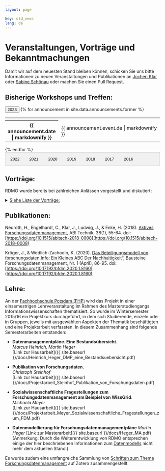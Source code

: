 ```yaml
---
layout: page

key: old_news
lang: de
---
```


<style>
.tab {
  overflow: hidden;
  border: 1px solid #ccc;
  background-color: #f1f1f1;
}

.tab button {
  background-color: inherit;
  float: left;
  border: none;
  outline: none;
  cursor: pointer;
  padding: 14px 16px;
  transition: 0.3s;
}

.tab button:hover {
  background-color: #ddd;
}

.tab button.active {
  background-color: #ccc;
}

.tabcontent {
  display: none;
  padding: 6px 12px;
  border: 1px solid #ccc;
  border-top: none;
  height: 600px;
  overflow: auto;
}
</style>

# Veranstaltungen, Vorträge und Bekanntmachungen

Damit wir auf dem neuesten Stand bleiben können, schicken Sie uns bitte Informationen zu neuen Veranstaltungen und Publikationen an <a href="mailto:mail@jochenklar.de">Jochen Klar</a> oder <a href="mailto:schoenau@ub.rwth-aachen.de">Sabine Schönau</a> oder machen Sie einen Pull Request.

## Bisherige Workshops und Treffen:

<button class="tablinks">2023</button>
{% for announcement in site.data.announcements.former %}
<table style="width: 100%;">
	<tr>
		<th style="width: 20%;"/>
		<td style="width: 80%; padding-left:10px;"/>
	</tr>
	<tr style="border-bottom: 1pt solid darkgrey;">
		<th style="width: 20%;">{{ announcement.date | markdownify }}</th>
		<td style="width: 90%; padding-left:10px;">{{ announcement.event.de | markdownify }}</td>
	</tr>
</table>
{% endfor %}

<br/>

<div class="tab">
  <button class="tablinks" onclick="openYear(event, '2022')" id="defaultOpen">2022</button>
  <button class="tablinks" onclick="openYear(event, '2021')">2021</button>
  <button class="tablinks" onclick="openYear(event, '2020')">2020</button>
  <button class="tablinks" onclick="openYear(event, '2019')">2019</button>
  <button class="tablinks" onclick="openYear(event, '2018')">2018</button>
  <button class="tablinks" onclick="openYear(event, '2017')">2017</button>
  <button class="tablinks" onclick="openYear(event, '2016')">2016</button>
</div>

<div id="2022" class="tabcontent">

{% for x in site.data.2022.current %}
<table style="width: 100%;">
	<tr>
		<th style="width: 20%;"/>
		<td style="width: 80%; padding-left:10px;"/>
	</tr>
	<tr style="border-bottom: 1pt solid darkgrey;">
		<th style="width: 20%;">{{ 2022.date | markdownify }}</th>
		<td style="width: 90%; padding-left:10px;">{{ 2022.event.de | markdownify }}</td>
	</tr>
</table>
{% endfor %}
</div>

<div id="2021" class="tabcontent">
  <table style="width: 100%;">
	<tr>
		<th style="width: 20%;"/>
		<td style="width: 80%; padding-left:10px;"/>
	</tr>
<tr style="border-bottom: 1pt solid darkgrey;">
		<th style="width: 20%;">Dezember 2021</th>
<td>Ab sofort ist die neue Version RDMO 1.7.0 verfügbar. Es handelt sich zwar primär um Fehlerbehebungen, da jedoch zusätzliche Funktionalität hinzugekommen ist, wird die mittlere Zahl der Versionsnummer erhöht. Als Reaktion auf Feedback haben wir das Interview leicht überarbeitet. Bei den Fragen zu Datensätzen wird jetzt mit “Sichern und fortfahren” nicht mehr zum nächsten Datensatz gewechselt, sondern zum nächsten Fragenset, wobei aber der gleiche Datensatz weiterbearbeitet wird. (Über die Einstellung PROJECT_QUESTIONS_CYCLE_SETS kann das alte Verhalten behalten werden.) Fragensets, die durch Bedingungen übersprungen werden können, werden durch ein kleines Fragezeichen in der Navigation gekennzeichnet. Mehr Informationen gibt es wie immer auf der Release-Seite: https://github.com/rdmorganiser/rdmo/releases

Außerdem stehen einige Neuerungen im Repositorium rdmo-catalog an. Sie werden unter der Versionsnummer 1.1.0-rdmo-1.6.0 veröffentlicht, wobei rdmo-1.6.0 bedeutet, dass das Release mit RDMO ab 1.6.0 verwendet werden kann. Es sind folgende Änderungen enthalten:

- Domäne: 22 neue Attribute (benötigt für Horizon Europe)
- Bedingungen: 4 neue Bedingungen
- Optionen: zusätzliche Optionen; Sprachjustierung; Lokalisierung auf Französisch und Italienisch
- Kataloge: zusätzliche Fragen und Hilfetexte; Aktualisierung von DFG-Links; Sprachjustierung; Lokalisierung auf Französisch und Italienisch
- Community-Beiträge: Tabellenübersicht; neuer Katalog für Science Europe / VW Stiftung; Aktualisierung FoDaKo-DFG-Katalog
</td></tr>
<tr style="border-bottom: 1pt solid darkgrey;">
		<th style="width: 20%;">November 2021</th>
<td>In den letzten Wochen sind einige kleinere Probleme in RDMO aufgefallen, weshalb ab sofort die Version 1.6.2 verfügbar ist, die im wesentlichen Bug Fixes enthält. So wurden Overlays repariert für den Fall, dass in den Einstellungen PROJECT_ISSUES deaktiviert waren. Außerdem wurde ein Fehler behoben, der aufgetreten ist, wenn Datensätze entfernt werden. Ein Problem beim Auflösen von Bedingungen in Fragensets wurde ebenfalls beseitigt. Einige Verbesserungen, die eher für technische Interessierte oder RDMO-Administrierende interessant sein dürften, sind ebenfalls auf der Liste der Neuerungen. Von nun an nutzen wir Github-Actions und nicht mehr Travis-CI für unsere automatischen Tests. Weiterhin wurde auf der Kommandozeile ein Befehl hinzugefügt, mit dem sich Projekte aufspüren und entfernen lassen, die beispielsweise keine Besitzer haben. Unsere Release Notes finden sich wie immer hier: https://github.com/rdmorganiser/rdmo/releases.
Die Berichte zum Community-Treffen vom 04.10.2021 sind - wie immer - auf
https://www.forschungsdaten.org/index.php/Sechstes_Community-Treffen zu finden.
Am 16. November war der Tag der Forschungsdaten in NRW. Im Nachmittagsprogramm hat Torsten Rathmann über Anforderungen der Drittmittelgeber und DMPs sprechen und dabei auch RDMO vorstellen, insbesondere auch eine neue Version der FoDaKo-Fragenkataloge für DFG-Projekte. Weitere Informationen gibt es auf der <a href="https://www.fdm.uni-wuppertal.de/de/schulungen-veranstaltungen.html" target="_blank">Veranstaltungswebsite</a>.
</td></tr>
<tr style="border-bottom: 1pt solid darkgrey;">
		<th style="width: 20%;">Oktober 2021</th>
<td>Nach einer 2 monatigen Testphase haben wir am Dienstag RDMO 1.6 veröffentlicht. Wie immer finden Sie die relevanten Informationen auf der Release-Page auf GitHub:

    https://github.com/rdmorganiser/rdmo/releases/tag/1.6

In der neuen Version werden viele Neuerungen enthalten sein:

- Fragensets können jetzt auch geschachtelt sein, um Hierarchien wie z.B. Datensätze -> Erstellende -> Institutionen (wie in DataCite) abzubilden.
- In den Katalogen können Fragen für die Nutzenden als optional markiert werden und Standardantworten können konfiguriert werden.
- Eine Autocomplete-Widget, Tooltips in Hilfetexten, die Möglichkeit Fragen nebeneinander anzuordnen dienen der besseren Nutzbarkeit.
- Ein Overlay-Tutorial für neue Benutzende soll den Einstieg erleichtern.
- Die Instanz kann so konfiguriert werden, dass die meisten Eingaben beim Beantworten der Fragen automatisch gespeichert werden.
- Die Implementation der Bedingungen und weitere Datenbankzugriffe wurden optimiert, um die Geschwindigkeit der Seitenaufrufe zu verbessern.
- Im Management-Interface können Fragen, Fragensets und Optionen ausgeblendet werden.
- Für Fragensets, die als Sammlung konfiguriert sind, wird das Attribut jetzt explizit gesetzt (also project/dataset/id statt project/dataset). Eine Migration wird bestehende Fragenkataloge automatisch anpassen.
- Für neue Instanzen wird die Theme-Erstellung vereinfacht, bestehende Instanzen können aber wie gewohnt weiter betrieben werden.

RDMO nutzt ab Version 1.6 Django 3.2 und setzt damit Python 3.6 voraus. Wenn das bei Ihnen Probleme verursachen sollte, wenden Sie sich bitte an uns.
</td></tr>
<tr style="border-bottom: 1pt solid darkgrey;">
		<th style="width: 20%;">04.10.2021</th>
		<td>6. RDMO-Community-Treffen (virtuell).
		<br/><a href="{{ site.baseurl }}/events/workshop102021_programm">Programm</a></td>
</tr>
<tr style="border-bottom: 1pt solid darkgrey;">
		<th style="width: 20%;">September 2021</th>
<td>Community-Workshop am 4. Oktober 2021:
Die das ausführliche <a href="https://rdmorganiser.github.io/events/workshop102021_programm/">Programm</a> ist jetzt veröffentlicht. Wir werden noch die Beiträge für die Breakout-Sessions in der letzten September-Woche hinzufügen.
Die <a href="https://meetings.aip.de/event/13/">Registrierung</a> ist offen.
Software:
der Release Candidate von RDMO befindet sich noch in der Testphase. Wir würden uns freuen, wenn Institutionen, die über Testinstanzen oder ähnliches verfügen, die Version ausprobieren würden, damit etwaige Fehler schon in der Testphase gefunden und ausgemerzt werden können. Der Release Candidate muss direkt von GitHub installiert werden. Wie das geht, steht auf der (pre-)Release-Page:
<a href="https://github.com/rdmorganiser/rdmo/releases/tag/1.6-rc.1">Pre-Release</a>
Die Testphase läuft noch mindestens bis zum nächsten Entwicklertreffen, welches am dritten Donnerstag im September stattfindet. Je nach Feedback wird die Testphase dann verlängert oder beendet, um anschließend die Arbeiten an einem neuen RDMO-Release zu beginnen.
</td></tr>
<tr style="border-bottom: 1pt solid darkgrey;">
		<th style="width: 20%;">02.09.2021</th>
		<td>DMPs in der NFDI - Kick-Off Meeting</td>
</tr>
<tr style="border-bottom: 1pt solid darkgrey;">
		<th style="width: 20%;">August 2021</th>
<td>Auch im Sommer geht es fleißig mit RDMO weiter! Die neue neuen Version von RDMO ist jetzt soweit, dass wie angekündigt, eine Testphase beginnen kann. Der Release Candidate muss direkt von GitHub installiert werden, wie das geht, steht auf der <a href="https://github.com/rdmorganiser/rdmo/releases/tag/1.6-rc.1">(pre-)Release-Page</a>. Außerdem ist die Liste zahlreicher Änderungen auf dieser Seite einsehbar.
</td></tr>
<tr style="border-bottom: 1pt solid darkgrey;">
		<th style="width: 20%;">Juli 2021</th>
<td>Die Arbeiten am neuen Release von RDMO, der voraussichtlich Anfang August erscheinen wird, laufen. Teil des Releases werden geschachtelte Fragensets, optionale Fragen, voreingestellte Standardantworten, ein Autocomplete-Widget, Tooltips in Hilfetexten, Tutorial-Einblendungen für neue Benutzerinnen und Benutzer und zahlreiche weitere Verbesserungen sein. Anders als zuvor werden wir vor dem Release eine Testphase legen, in der die neue Version schon mal auf Testinstanzen (sofern vorhanden) ausprobiert werden kann. Wir werden Sie dazu per Mail informieren, wenn es soweit ist.
</td></tr>
<tr style="border-bottom: 1pt solid darkgrey;">
		<th style="width: 20%;">April 2021</th>
<td>RDMO 1.5.5,  eine neue Version, ist veröffentlicht, die wieder ein paar kleinere Bugs beseitigt. Die Version kann wie üblich installiert werden. Wenn bereits RDMO 1.5 installiert ist, müssen auch keine Datenbank-Migrationen durchgeführt werden. Mehr Infos gibt es auf <a href="https://github.com/rdmorganiser/rdmo/releases/tag/1.5.5">Release-Seite auf GitHub</a>
</td></tr>
<tr style="border-bottom: 1pt solid darkgrey;">
		<th style="width: 20%;">März 2021</th>
<td><i>RDMO 1.5</i>
In der letzten Woche ist die Version 1.5 von RDMO erschienen, die wieder eine Reihe von Neuerungen enthält. Diesesmal stand besonders die praktische Nutzbarkeit für die Forschenden im Vordergrund. Das Interview wird jetzt immer auf der Seite fortgesetzt, die zuletzt aufgerufen wurde. Am User-Interface wurden einige Details verändert, so dass die Nutzerführung deutlich intuitiver wird. In den Fragenkatalogen können File-Uploads konfiguriert werden, um zusätzliches Material wie Grafiken oder Dokumente hochzuladen. Projekte können nun als Unterprojekte von bestehenden Projekten erstellt werden, wobei sich die Zugriffsrechte vererben. Ansichten von Oberprojekten können auf Unterprojekte zugreifen, um Informationen aus mehreren Projekten zusammenzutragen. Das Hinzufügen von neuen Usern zu Projekten funktioniert jetzt über Email-Benachrichtigungen und es können auch Nutzende, die noch nicht in der RDMO Instanz registriert sind, über diesen Weg eingeladen werden. Auch “unter der Haube” habe wir an RDMO gearbeitet: Durch Optimierung der Datenbankzugriffe sollte RDMO jetzt deutlich schneller und flüssiger sein. Die (eher technische) Übersicht über die einzelnen Features gibt es auf der <a href="https://github.com/rdmorganiser/rdmo/releases/tag/1.5">Release-Seite auf GitHub</a>.
<i>Neues aus der RDMO Content-Gruppe</i>
Mittlerweile haben sich neben der UAG Redaktionsprozesse für Attribute, Optionen und Ansichten noch 3 weitere UAGs gebildet: Textanleitung für DMPs, Werbung für RDMO und Engagement in einer RDA - UAG für DMP. Wer Interesse hat, sich bei den UAGs einzubringen, ist herzlich willkommen. So arbeitet die UAG Redaktionsprozesse beispielsweise gerade daran, anhand eines konkreten Falles neue Attribute, Optionen und Bedingungen in die entsprechenden Dateien des RDMO-Standardkatalogs einzupflegen. Die CG trifft sich jeden 2. Donnerstag im Monat von 11-12h. Ankündigung erfolgt über den RDMO-Verteiler.
<i>Bericht NFDI - DMP Workshop</i>
Am 02.03. führte die Steuerungsgruppe der Arbeitsgemeinschaft RDMO gemeinsam mit dem NFDI Direktorat und dem Konsortium NFDI4Ing einen virtuellen Workshop zum Thema „Erstellung von Datenmanagementplänen und Einsatz von DMP Tools in der NFDI“ durch mit 50 Vertretern von 21 Konsortien (gefördert und noch nicht gefördert). Ein ausführlicher Bericht zu dieser Veranstaltung befindet sich auf der <a href="{{site.baseurl}}/docs/nfdiws/wsreport">Webseite von RDMOs</a>.
</td></tr>
<tr style="border-bottom: 1pt solid darkgrey;">
		<th style="width: 20%;">02.03.2021</th>
		<td>RDMO AG gemeinsam mit NFDI4ING und NFDI-Direktorat
		<br/><a href="{{site.baseurl}}/docs/nfdiws/workshop-nfdi">Programm und Slides</a>
		<br/><a href="{{site.baseurl}}/docs/nfdiws/wsreport">Bericht</a></td>
</tr>
<tr style="border-bottom: 1pt solid darkgrey;">
		<th style="width: 20%;">Februar 2021</th>
<td>Die Arbeiten an einer neuen RDMO-Version, deren Release Ende Februar angestrebt wird,  laufen. Wenn alles klappt wird sie Verbesserungen der Nutzeroberfläche enthalten, es ermöglichen Dateien beim Beantworten von Fragen hochzuladen und eine hierarchische Struktur von Projekten einführen, die dann auf diese Weise verschachtelt werden können. Bis es so weit ist, muss allerdings noch etwas getestet und entwickelt werden.
Wie bereits an anderer Stelle angekündigt veranstaltet die UAG Datenmanagementpläne der DINI/nestor-AG Forschungsdaten in Kooperation mit fdm.nrw im Frühjahr 2021 eine virtuelle Workshopreihe zum Thema Datenmanagementpläne. Eine Beschreibung der Workshops sowie die Anmeldung sind nun online.
Die Workshops richten sich sowohl an Teilnehmende, die bisher wenig Kontakt mit dem Thema DMP hatten, als auch an Personen, die bereits über vielfältige Erfahrung mit DMPs verfügen.
Die Steuerungsgruppe von  RDMO hat gemeinsam mit dem NFDI Direktorat und dem Konsortium NFDI4Ing alle NFDI-Konsortien eingeladen,  aktiv mit einem Kurzvortrag an dem virtuellen Workshop “Erstellung von Datenmanagementplänen und DMP Tools in der NFDI” Anfang März 2021 teilzunehmen.  Dies geschieht vor dem Hintergrund der “Leipzig-Berlin-Erklärung zu NFDI-Querschnittsthemen der Infrastrukturentwicklung” und dem darin genannten Querschnittsthema “Erstellung von Datenmanagementplänen”. Sie soll dem  Austausch innerhalb der NFDI dienen.  Wir werden über die Ergebnisse zeitnah berichten.
</td></tr></table>
</div>

<div id="2020" class="tabcontent">
 <table style="width: 100%;">
	<tr>
		<th style="width: 20%;"/>
		<td style="width: 80%; padding-left:10px;"/>
	</tr>
<tr style="border-bottom: 1pt solid darkgrey;">
		<th style="width: 20%;">Dezember 2020</th>
<td>Virtuelle RDMO-Sprechstunde

Wir wünschen allen ein erholsames Jahresende und einen Gutes Neues Jahr
</td></tr>
<tr style="border-bottom: 1pt solid darkgrey;">
		<th style="width: 20%;">November 2020</th>
<td>
Regelmäßige virtuelle Treffen der Content-Gruppe und der Software-Gruppe

Die Content-Gruppe trifft sich ab jetzt jeden 2. Donnerstag im Monat von 11-12h. Das Treffen findet via Zoom statt und wird per E-mail und Slack erneut angekündigt. Immer eine Woche später, also am 3. Donnerstag im Monat, trifft sich in gleicher Form die Software-Gruppe. Beide Treffen sind für alle Interessierten offen.

Community-Treffen 07.10.2020

Unser 4. Community-Treffen hat am 07.10.2020 virtuell mit ca. 60 Teilnehmerinnen und Teilnehmern stattgefunden.   Der ausführliche Bericht ist auf <a href="https://www.forschungsdaten.org/index.php/Viertes_Community-Treffen">Forschungdaten.org</a> zu finden, nebst den meisten Folien, die präsentiert und diskutiert wurden.
</td></tr>
<tr style="border-bottom: 1pt solid darkgrey;">
		<th style="width: 20%;">Oktober 2020</th>
<td>Zunächst wollen wir vor allem noch einmal auf das geplante virtuelle RDMO Anwender-Treffen am 07.10.2020 hinweisen. Ein detailliertes <a href="{{site.baseurl}}/events/workshop022020_programm/">Programm</a> ist auf der RDMO-Webseite veröffentlicht. Die Keynote wird von Herrn Sure-Vetter (NFDI-Direktor) gehalten. Außerdem wird das RDMO Memorandum of Understanding (MoU) ausführlich vorgestellt. Bitte melden Sie sich bis zum 04.10.2020 für das Anwender-Treffen auf der <a href="https://meetings.aip.de/event/9/">Registrierungsseite</a> an.
In der kommenden Woche wird noch vor dem Anwender-Treffen das RDMO-Release 1.3 erscheinen. Es wird einige Neuerungen enthalten, von denen hier nur ausschnittsweise ein paar genannt werden sollen. So wird es neben einigen Bug-Fixes kleinere Verbesserungen an der Nutzeroberfläche, eine erweiterte Konfigurierbarkeit von Referenz-Dokumenten und Erleichterungen beim Anpassen des Footers. Außerdem ist RDMO dank der Arbeit von Dario Pilori und Giacomo Lanza mit dem nächsten Release auch in italienischer Sprache nutzbar. Eine der größeren Veränderungen betrifft die Überarbeitung von Tasks, die in ihrer Funktionalität deutlich erweitert wurden.
</td></tr>
<tr style="border-bottom: 1pt solid darkgrey;">
		<th style="width: 20%;">07.10.2020</th>
		<td>4. RDMO-Community-Treffen (virtuell)
		<br/><a href="{{site.baseurl}}/events/workshop102020_programm">Programm</a>
		<br/><a href="https://www.forschungsdaten.org/index.php/Viertes_Community-Treffen">Bericht</a></td>
</tr>
<tr style="border-bottom: 1pt solid darkgrey;">
		<th style="width: 20%;">September 2020</th>
<td>Auch in diesem Monat waren wir nicht untätig und haben heute Version 1.2 von RDMO veröffentlicht. In den Management-Oberflächen können nun Elemente wie Optionen, Attribute, aber auch ganze Fragenkataloge direkt kopiert werden. Kataloge, Aufgaben und Ansichten können von den Nutzenden verborgen werde (z.B. so lange noch an ihnen gearbeitet wird). Attribute und Bedingungen zeigen an, in welchen Fragen, Fragensets, etc. sie genutzt werden. Elemente können jetzt auch einzeln exportiert werden, z.B. ein Fragenset oder eine Ansicht. Auch den Import haben wir neu gestaltet. Vor dem eigentlichen Import wird jetzt angezeigt was importiert wird und ob es Probleme dabei gibt. Außerdem können einzelne Elemente abgewählt werden. Nach dem Import wird noch einmal gezeigt was importiert wurde und ob es Fehler gegeben hat.
Auch einige Fehler wurden mit dem neuen Release behoben. Viele von ihnen betrafen Übersetzungen. RDMO ist nun besser auf fehlende Texte vorbereitet, sollten diese in der gewählten Sprache nicht verfügbar sein. In diesen Fällen wird auf die vorhandene Sprache zurückgegriffen. Views wurden um vier verfügbare Variablen erweitert. Die Funktion “render_value” kann nun mit “project/title”, “project/description”, “project/created” und “project/updated” verwendet werden.
</td></tr>
<tr style="border-bottom: 1pt solid darkgrey;">
		<th style="width: 20%;">August 2020</th>
<td>In der neuen RDMO-Version 1.1 haben wir die Projekt Export- und Import-Funktionalitäten überarbeitet. Damit sind die Grundlagen gelegt, Formate wie DataCite, das von DataCite abgeleitete Schema von RADAR und auch das von der RDA vorgeschlagene <a href="https://github.com/RDA-DMP-Common/RDA-DMP-Common-Standard">maDMP</a> in RDMO zu unterstützen. Da das Mapping von RDMO auf diese Formate aber abhängig von unserem Domänenmodell ist, das aber wiederum kein Teil des RDMO-Codes ist, sondern unabhängig gepflegt wird, war es nötig den Code hierfür in Plugins auszulagern. Diese werden in der Zukunft, analog zu dem <a href="https://github.com/rdmorganiser/rdmo-catalog">rdmo-catalog</a> Repository, in <a href="https://github.com/rdmorganiser/rdmo-plugins">rdmo-plugins</a> gesammelt. Das “Mapping” der Formate auf das RDMO Domänenmodell passiert im Code dieser Plugins, wurde von uns aber zusätzlich in einem <a href="https://docs.google.com/spreadsheets/d/16fQ0Rgg-2ewMK9FklEjU8pAcpHODEm7PYy6xDCninew/edit?usp=sharing">Google-Doc</a> dokumentiert. Für die vollständige Unterstützung wird es aber noch nötig sein, zusätzliche Fragen und Attribute einzuführen.
In der Zukunft wollen wir diese Art von Plugins verstärkt nutzen, um Domänenspezifische Features in RDMO zu realisieren und natürlich können Plugins auch von Instanzen genutzt werden, um stärker angepasste Funktionalitäten zu realisieren. Die Details gibt es in der <a href="https://rdmo.readthedocs.io/en/latest/plugins/index.html">Plugin Dokumentation</a>.
</td></tr>
<tr style="border-bottom: 1pt solid darkgrey;">
		<th style="width: 20%;">Juli 2020</th>
<td>Die neue Version 1.0.7 von RDMO beinhaltet als Neuerungen 1) Multi-Site-Setup: Betreiben verschiedener RDMO-Seiten mit unterschiedlichen URLs und Themes auf einem Server mit einer gemeinsamen Datenbank (mehr unter <a href="https://rdmo.readthedocs.io/en/latest/configuration/multisite.html">https://rdmo.readthedocs.io/en/latest/configuration/multisite.html</a>); 2) Bestimmte User können jetzt über das Admin-Interface zu Site-Managern gemacht werden (mehr unter <a href="https://rdmo.readthedocs.io/en/latest/administration/users.html#roles">https://rdmo.readthedocs.io/en/latest/administration/users.html#roles</a>); 3) RDMO steht ab sofort in französischer Sprache zu Verfügung (Texte in der Software selbst, RDMO-Fragenkatalog sowie die ihm anhängigen Optionen und einige andere Bezeichner und Hilfetexte), die entsprechenden XML-Dateien stehen über das Catalog-Repository zur Verfügung;  4) die Nutzungsbedingungen sind nun über eine eigene URL verfügbar. Außerdem ist sind die Aufzeichnung und Folien der Präsentation des RDMO-Teams “Datenmanagementpläne mit RDMO” für das Projekt FDM-BB nun verfügbar unter: <a href="https://mediaup.uni-potsdam.de/Play/19500">https://mediaup.uni-potsdam.de/Play/19500</a>.
</td></tr>
<tr style="border-bottom: 1pt solid darkgrey;">
		<th style="width: 20%;">Juni 2020</th>
<td>Im Mai haben wir die erste virtuelle RDMO-Sprechstunde durchgeführt. Aus dem Gespräch ergab sich die Bitte, Bedarfe möglichst als GitHub-Issues, als dauerhaftesten und am besten nachvollziehbaren Workflow anzulegen. Für Fragen zum Anlegen von Issues kontaktieren Sie uns am besten im RDMO-Slack oder über Email. Das RDMO-Team hat vom 27.-28.05.2020 am <a href="https://rda-dmp-common.github.io/hackathon-2020/">virtuellen “RDA Hackathon on maDMP”</a> teilgenommen und an der Interoperabilität von RDMO mit dem <a href="https://github.com/RDA-DMP-Common/RDA-DMP-Common-Standard">maDMP Standard</a> gearbeitet. Das Ergebnis ist ein Plugin, in dem das Mapping stattfindet und ein Export zum maDMP JSON-Format erstellt wird. Außerdem präsentierte das RDMO-Team “Datenmanagementpläne mit RDMO” am 08.06.2020 in einem vom Projekt FDM-BB (Universität Potsdam, Fachhochschule Potsdam) organisierten Webinar.
</td></tr>
<tr style="border-bottom: 1pt solid darkgrey;">
		<th style="width: 20%;">Mai 2020</th>
<td>RDMO ist nun in Version 1.0.6 verfügbar. Mit der neuen Version ist es möglich, in Ansichten einfache mathematische Berechnungen durchzuführen z. B. für einfache tabellarische Zusammenfassung der anfallenden Personal- und Sachkosten. Nähere Erläuterungen im <a href="https://www.forschungsdaten.org/index.php/Ansicht_erstellen">Tutorial</a> und in der <a href="https://rdmo.readthedocs.io/en/latest/management/views.html">technischen Dokumentation</a>. Seit Mai gibt es jeden ersten Donnerstag des Monats (außer an Feiertagen) für Mitglieder der RDMO-Community (DatenmanagerInnen, AdministratorInnen etc.) eine “virtuelle RDMO-Sprechstunde”. Details im <a href="https://www.listserv.dfn.de/sympa/info/rdmo">RDMO-Newsletter</a>. Außerdem hat die Steuerungsgruppe beschlossen, dass RDMO als Open Source Projekt ab sofort RDMO Arbeitsgemeinschaft heißt und bereitet ein Memorandum of Understanding vor, auf dessen Grundlage die Beteiligung an der Weiterführung von RDMO von Institutionen und Organisationen erfolgen wird. Die Mitglieder der Gruppen der Arbeitsgemeinschaft sind unter <a href="{{site.baseurl}}/groups/">https://rdmorganiser.github.io/groups/</a> zu finden.
</td></tr>
<tr style="border-bottom: 1pt solid darkgrey;">
		<th style="width: 20%;">April 2020</th>
<td>RDMO Release 1.0.5 (Bug Fixes, u. a. Login mit ORCID, Fehler beim Download der Vendor Files, Darstellung von Sets in Views). Ein Update ist empfohlen. Siehe die Dokumentation bzgl. der für die ORCID notwendigen neuen Einträge in der local.py. Der Bericht des 3. RDMO-Anwendertreffens ist <a href="https://www.forschungsdaten.org/index.php/Drittes_Community-Treffen">online</a>. Ab Mai 2020 gibt es eine “virtuelle RDMO Sprechstunde”, bitte <a href="https://rdmorganiser.github.io/">kontaktieren</a> Sie uns für Details. Wir haben den <a href="https://github.com/rdmorganiser/rdmo-catalog/tree/master/shared/fodako">“DFG-Fragenkatalog”</a> vom Projekt FoDaKo, Bergische Universität Wuppertal (Torsten Rathmann) (CC0)] in die AIP-Demo-Instanz eingepflegt und nehmen weiterhin Kataloge aus der Community in das GitHub Repository auf: entweder einen Pull-Request auf GitHub erstellen oder die XML-Dateien per Mail an omichaelis@aip.de senden. Besonders hilfreich für die Nachnutzung sind die zusätzliche Bereitstellung einer Read.me-Datei bzw. Dokumentation zum jeweiligen Katalog.
</td></tr>
<tr style="border-bottom: 1pt solid darkgrey;">
		<th style="width: 20%;">März 2020</th>
<td>Im Februar fand das dritte RDMO-Anwendertreffen statt. Es war fokussiert auf die Etablierung einer Governance-Struktur für die Weiterführung von RDMO, unabhängig von dem in diesem Jahr endenden DFG-Projekt, das die Grundlage für RDMO geschaffen hat. Ein Block von Kurzvorträgen, die den Kontext im europäischen (Horizon Europe) und nationalen Raum (NFDI) skizzierten, wie auch einige Weiterentwicklungsaspekte von RDMO, reflektierte die gegenwärtige Situation. <a href="{{site.baseurl}}/events/workshop022020_programm/">Vorträge und Programm</a>. Das vom Projekt vorgelegte Manifest und weitere Beiträge haben in der Etablierung einer Steuerungsgruppe mit  6+ Personen, einer  Softwaregruppe mit 3+ Personen sowie einer Content-Gruppe mit 6+ Personen resultiert. Die Steuerungsgruppe wurde damit beauftragt, die Governance-Struktur weiter auszuarbeiten und ein MoU für RDMO auszuarbeiten, um den formalen Rahmen für RDMO zu festigen. Weitere Schritte werden über die Website und Mails bekannt gemacht. Während der <a href="https://www.rda-deutschland.de/events/tagung-2020">RDA-De-Tagung</a> haben Olaf Michaelis und Ulrike Wuttke am Vormittag des 25.02.2020 im Rahmen des Project-Tracks einen RDMO-Workshop angeboten. Während des gut besuchten Workshops, in dem die wichtigsten Features und weitere Entwicklungsmöglichkeiten des Werkzeugs vorgestellt wurden, und im weiteren Verlauf der Konferenz freuten wir uns über intensiven Austausch zu RDMO. Das starke Interesse an RDMO in der deutschen Community wurde insbesondere aus den Präsentationen der Bundesland-FDM-Initiativen deutlich.
</td></tr>
<tr style="border-bottom: 1pt solid darkgrey;">
		<th style="width: 20%;">Februar 2020</th>
<td>Diesen Monat gab es <a href="https://github.com/rdmorganiser/rdmo/releases/tag/1.0.3">RDMO-Release 1.0.3.</a>. Es enthält einige Verbesserungen und behebt kleinere Fehler. Es stehen neue API-Filter-Attribute zur Verfügung, die Schnittstellen flexibler machen. Sie werden es unter anderem erleichtern, einen Satz an Antworten zu exportieren und diesem anschließend die entsprechenden Fragen zuzuordnen, da Fragen nun beispielsweise mit dem Parameter “attribute” über die API lokalisiert werden können. Außerdem nutzt RDMO nun “pytest”, mit dem auch die <a href="https://github.com/rdmorganiser/rdmo/blob/master/docs/testing.md">RDMO-App getestet werden kann</a>. Im Januar war RDMO beim <a href="http://dig-hum.de/aktuelles/einladung-zum-workshop-der-dhd-ag-datenzentren-zum-thema-interoperabilit%C3%A4t-am-2324012020">Workshop der DHd-AG Datenzentren am 23./24.01.2020 in Frankfurt an Main</a> vertreten. Ulrike Wuttke und Olaf Michaelis haben die bisher im Projekt erfolgten Anstrengungen vorgestellt, RDMO Datacite kompatibel zu machen. Der Beitrag “Vom Projekt zum nachhaltigen Werkzeug für das Forschungsdatenmanagement: Das Beispiel Research Data Management Organiser” wurde zum <a href="https://bibliothekartag2020.de">109. Deutschen Bibliothekartag</a> (26. - 29. Mai 2020, Hannover) angenommen.
</td></tr>
<tr style="border-bottom: 1pt solid darkgrey;">
		<th style="width: 20%;">24.02.2020</th>
		<td>3. RDMO-Community-Treffen, Gründungstreffen als Open Source Projekt
		<br/><a href="{{site.baseurl}}/events/workshop022020_programm">Programm</a>
		<br/><a href="https://www.forschungsdaten.org/index.php/Drittes_Community-Treffen">Bericht</a></td>
</tr>
<tr style="border-bottom: 1pt solid darkgrey;">
		<th style="width: 20%;">Januar 2020</th>
<td>Im Mittelpunkt des inzwischen 3. RDMO-Community-Treffens am 24.02.2020 am Leibniz-Institut für Astrophysik Potsdam (AIP) werden die Verabschiedung des <a href="{{site.baseurl}}/docs/RDMO-Manifest-122019.pdf">RDMO-Manifests</a> und die Gründung der RDMO Community, insbesondere die Konstituierung der <i>Steuerungsgruppe</i> und der <i>Software-Gruppe</i> stehen. Außerdem sind wieder kurze <i>Spotlights</i> aus der Community der RDMO-Anwender\*innen vorgesehen. Link zum <a href="{{site.baseurl}}/events/workshop022020_programm/">Programm</a>. Während der an das Community-Treffen anschließenden <a href="https://www.rda-deutschland.de/events/tagung-2020">RDA-De-Tagung</a> werden wir am Vormittag des 25.02.2020 einen RDMO-Workshop anbieten. Die Registrierung ist inzwischen möglich.
</td></tr></table>
</div>

<div id="2019" class="tabcontent">
 <table style="width: 100%;">
	<tr>
		<th style="width: 20%;"/>
		<td style="width: 80%; padding-left:10px;"/>
	</tr>
<tr style="border-bottom: 1pt solid darkgrey;">
		<th style="width: 20%;">03.12.2019</th>
		<td>Lokaler Workshop in Bonn an der Max Weber Stiftung</td>
</tr>
<tr style="border-bottom: 1pt solid darkgrey;">
		<th style="width: 20%;">November 2019</th>
<td>Diesen Monat haben wir einige Aktualisierungen und Umgestaltungen an den RDMO-Schulungsmaterialien vorgenommen. Sie finden Schulungsmaterialien wie Video-Tutorials oder den RDMO-Fragenkatalog auf der RDMO-Webseite unter <a href="{{site.baseurl}}/dokumentation/">Dokumentation</a>. Weitere Tutorials, FAQs etc. für verschiedene Zielgruppen (Administrator*innen, Nutzer*innen) finden Sie auf dem Wiki <a href="https://www.forschungsdaten.org/index.php/RDMO">forschungsdaten.org</a>. Das 3. Anwendertreffen wird am 24.02.2020 in Potsdam am AIP stattfinden. Dort ist die Konstituierung der künftigen Organisation von RDMO geplant.
</td></tr>
<tr style="border-bottom: 1pt solid darkgrey;">
		<th style="width: 20%;">Oktober 2019</th>
<td>RDMO hat den Sprung auf Version 1 gemacht. Die neueste Version enthält zwei wichtige Neuerungen, die die Projektzugehörigkeit von Nutzern betreffen. Zum einen kann diese nun über die API gesteuert werden und zum anderen können Nutzer sich nun selbst jederzeit aus einem Projekt entfernen, wenn sie nicht der letzte Besitzer dieses Projektes sind. Der Bericht vom 2. RDMO-Anwendertreffen am 07.10.2019 in Darmstadt an der ULB ist <a href="https://www.forschungsdaten.org/index.php/Zweites_Community-Treffen">online</a>. Außerdem haben wir RDMO bei den Open Access Tagen in Hannover präsentiert sowie die Schulungsmaterialien zu RDMO bei einem Workshop in Hildesheim (<a href="http://doi.org/10.5281/zenodo.3520839">Folien online auf Zenodo</a>).  
</td></tr>
<tr style="border-bottom: 1pt solid darkgrey;">
		<th style="width: 20%;">07.10.2019</th>
		<td>2. Community-Treffen, ULB Darmstadt
		<br/><a href="{{site.baseurl}}/events/workshop2019">Programm+Slides</a>
		<br/><a href="https://www.forschungsdaten.org/index.php/Zweites_Community-Treffen">Bericht</a></td>
</tr>
<tr style="border-bottom: 1pt solid darkgrey;">
		<th style="width: 20%;">September 2019</th>
<td>Am 27.09.2019 fand in Berlin das halbjährliche Treffen des RDMO-Projekts statt. Es gab intensive Diskussionen zum Thema Nachhaltigkeit und zur weiteren Entwicklung von RDMO. Außerdem wurden die letzten Details für das nächste RDMO-Anwendertreffen in Darmstadt geklärt.
</td></tr>
<tr style="border-bottom: 1pt solid darkgrey;">
		<th style="width: 20%;">27.09.2019</th>
		<td>4. Projekttreffen</td>
</tr>
<tr style="border-bottom: 1pt solid darkgrey;">
		<th style="width: 20%;">August 2019</th>
<td>Das diesjährige <a href="{{site.baseurl}}/events/workshop2019/"><b>RDMO-Anwendertreffen</b> findet am 07.10.2019 an der ULB Darmstadt</a> statt. Studenten “Data Stewardship” der TU Wien haben einige Prototypen, Mappings und Beispiele entwickelt mit Hinsicht auf den Export von machine-actionable Data Management Plans aus einer RDMO-Instanz nach dem <a href="https://github.com/RDA-DMP-Common/RDA-DMP-Common-Standard"><b>RDA-Standard für maDMPs</b></a>. Mehr Informationen finden sich <a href="https://helmuthb.github.io/dmp-tools-actionable/">hier</a>. Diese Entwicklungen stehen im Kontext zu Bestrebungen des RDMO-Projekts, mit RDMO erstellte DMPs mit dem maDMP-Standard interoperabel zu machen. Außerdem ist die neue <a href="https://github.com/rdmorganiser/rdmo/releases/tag/0.14.6"><b>RDMO-Version 0.14.6</b></a> verfügbar (kleine Änderungen, Bugfix).
</td></tr>
<tr style="border-bottom: 1pt solid darkgrey;">
		<th style="width: 20%;">Juli 2019</th>
<td>Im letzten Monat haben wir ein paar kleinere Bugs in RDMO gefunden und beseitigt. Insbesondere hat der Installationsvorgang durch ein Update bei einer von uns verwendeten Bibliothek nicht mehr funktioniert. Die Änderungen sind in der <a href="https://github.com/rdmorganiser/rdmo/releases/tag/0.14.5"><b>neuen Version 0.14.5</b> auf Github</a> enthalten, die wie üblich installiert werden kann.
</td></tr>
<tr style="border-bottom: 1pt solid darkgrey;">
		<th style="width: 20%;">Juni 2019</th>
<td>Wir haben den <b>DCC-Fragenkatalog</b>, dessen Import nicht korrekt funktionierte, repariert. Die aktualisierte Version ist auf GitHub. Er enthält zehn neue Attribute, die dem Domänenmodell hinzugefügt wurden. Daher sollte vor dem Einlesen des Katalogs erst das Domänenmodell importiert werden. Der Import der aktuellen XML-Datei kann ohne vorbereitende Schritte erfolgen. Bereits importierte Daten bleiben erhalten und werden lediglich um die fehlenden zehn Einträge ergänzt. Außerdem gibt es nun eine <b>weitere Methode, RDMO zu installieren oder auch schnell auszuprobieren</b>. Auf GitHub befindet sich eine Version RDMOs, die in Docker Compose verpackt ist. Wir würden uns über weitere Anregungen freuen, um auch diesen RDMO-Installationsweg weiter zu verbessern. Mit Beginn des Monats Juli wird Olaf Michaelis bis Anfang Oktober in Elternzeit gehen. RDMO wird in den drei Monaten seiner Abwesenheit natürlich trotzdem weiter betreut und entwickelt, wenn auch mit etwas weniger Personal.
</td></tr>
<tr style="border-bottom: 1pt solid darkgrey;">
		<th style="width: 20%;">Mai 2019</th>
<td>RDMO <b>Version 0.14.4</b> (Bug Fixes) ist verfügbar. Probleme, die durch die Umstellung auf Django2 und Python3 verursacht wurden, sollten nun beseitigt sein. Ein Update wird wärmstens empfohlen, da Python2 nicht mehr lange unterstützt wird. Im Mai hat der Kick-Off des Projekts <a href="https://www.fh-potsdam.de/informieren/aktuelles/news-detailansicht/artikel/start-fuer-forschungsprojekt-mamodar/"><b>»Management Molekularer Daten im Research Data Life Cycle« (MaMoDaR)</b></a>, eine Kooperation der FH Potsdam und des Robert Koch-Instituts, an der FHP stattgefunden und das <b>IPK Gatersleben</b> hat RDMO als Forschungsdatenmanagement-Werkzeug aus der Testphase in die Anwendungsphase überführt. Falls Sie <b>FDM-Schulungen mit dem Einsatz von RDMO</b> planen, teilen Sie uns die Termine mit, dann können wir sie mitbewerben (z. B. Twitter, Newsletter) und teilen Sie uns auch gerne Ihr Feedback und Erfahrungsberichten aus den Schulungen bzw. Schulungsmaterialien mit.
</td></tr>
<tr style="border-bottom: 1pt solid darkgrey;">
		<th style="width: 20%;">April 2019</th>
<td>Die neue <b>Version 0.14</b> ist veröffentlicht. Die größten Neuerungen sind die Umstellung auf Django 2.2 und Python 3 (ab dieser Version funktioniert RDMO mit Python 2 nicht mehr!) und die Überarbeitung der API und Erweiterung auf Schreibzugriffe. Ab Django 2.1 werden ältere Versionen von MySQL und PostgreSQL nicht mehr unterstützt. Bitte schauen Sie vor dem Update in die <a href="https://docs.djangoproject.com/en/2.2/releases/2.1/">Django release notes</a> um Überraschungen zu vermeiden. Außerdem soll eine <b>Plattform für den Austausch von Fragenkatalogen</b> geschaffen werden. Sie können uns Fragenkataloge, die Sie gerne teilen möchten, zukommen lassen.
</td></tr>
<tr style="border-bottom: 1pt solid darkgrey;">
		<th style="width: 20%;">März 2019</th>
<td>Die neue RDMO-Version 0.13 ist veröffentlicht. Die größte Neuerung ist die Überarbeitung der Mehrsprachigkeit. RDMO lässt sich jetzt mit bis zu 5 Sprachen verwenden. Auch eine Instanz nur auf Englisch ist möglich. RDMO war diesen Monat auf zwei Veranstaltungen vertreten: beim 7. Bibliothekskongress 2019 (Leipzig) mit einem RDMO Hands-On Lab und den eScience-Tagen 2019 in Heidelberg mit einem Poster, einem Demotisch und einem Lightning Talk.
</td></tr>
<tr style="border-bottom: 1pt solid darkgrey;">
		<th style="width: 20%;">Februar 2019</th>
<td>Im Februar fand das reguläre Treffen der RDMO-Projektgruppe in Berlin statt. Es gab intensive Diskussionen zur Nachhaltigkeit. Es wurde beschlossen, am 07.10.2019 ein RDMO-Anwendertreffen an der ULB Darmstadt zu organisieren. Auf der <b>RDA Deutschland Tagung</b> war das RDMO-Projekt mit einem <a href="https://www.rda-deutschland.de/events/rda-deutschland-tagung-2019-poster">Poster</a> vertreten.
</td></tr>
<tr style="border-bottom: 1pt solid darkgrey;">
		<th style="width: 20%;">21.02.2019</th>
		<td>3. Projekttreffen</td>
</tr>
<tr style="border-bottom: 1pt solid darkgrey;">
		<th style="width: 20%;">Januar 2019</th>
<td>Wir veröffentlichen <b>Version 0.12.0</b> von RDMO mit verbessertem Fehlermanagament, einer Schaltfläche für den URI Präfix und der Möglichkeit Nutzerprofile zu löschen. Es wurden zwei neue <a href="{{site.baseurl}}/materialien/"><b>Screencasts</b></a> veröffentlicht. Wir sammeln <i>Fragenkataloge und Ansichten</i> ein. <i>Janine Straka</i> vom RMDO-Team geht ab Februar in Mutterschutz und anschließend in die Elternzeit. Die Vertretung übernimmt ab März <i>Ulrike Wuttke</i>.
</td></tr></table>
</div>
<div id="2018" class="tabcontent">
 <table style="width: 100%;">
	<tr>
		<th style="width: 20%;"/>
		<td style="width: 80%; padding-left:10px;"/>
	</tr>
<tr style="border-bottom: 1pt solid darkgrey;">
		<th style="width: 20%;">Dezember 2018</th>
<td>Es steht nun fest, dass <i>Jochen Klar</i> das AIP verlassen wird, aber auch zukünftig eng mit dem RDMO-Team zusammenarbeiten wird. Weitere Screencasts sind in Arbeit.
</td>
</tr>
<tr style="border-bottom: 1pt solid darkgrey;">
		<th style="width: 20%;">November 2018</th>
        <td>Wir veröffentlichen <b>Version 0.11.0</b> von RDMO mit dem neuen <i>Datenmodell</i>. Mit dem neuen Aufbau wird es möglich sein, unkompliziert eigene Fragenkataloge zu erstellen und gleichzeitig das Domänenmodell der ganzen RDMO Community zu nutzen, um Ansichten, Fragenkataloge, etc. nachzunutzen. Wir haben auch unsere Dokumentation überarbeitet und um die neuen Arbeitsschritte ergänzt.

Außerdem haben wir die <b>Unterabschnitte des Fragenkatalogs entfernt</b> und die Fragensets so umgestaltet, dass sie jetzt immer einer Seite im Interview entsprechen, einen eigenen Titel haben und in der kleinen Übersicht auf der Seite auftauchen.
Wir waren zu Gast beim <b>Open Science Forum in <a href="https://openscience2018.uni.lu/">Luxemburg</a></b> und haben dort über FDM in den Digital Humanities referiert. Dabei kam auch RDMO in einer Hands-On Session zum Einsatz. Die Materialien hierzu sind auf Zenodo veröffentlicht.
Wir haben außerdem einen ersten <a href="{{site.baseurl}}/materialien/"><b>Screencast</b></a> auf unserer Webseite veröffentlicht. Es werden zeitnah weitere folgen.
</td>
</tr>
<tr style="border-bottom: 1pt solid darkgrey;">
		<th style="width: 20%;">15.11.2018</th>
		<td>Workshop über DMPs bei dem Open Science Forum in Luxemburg</td>
</tr>
<tr style="border-bottom: 1pt solid darkgrey;">
		<th style="width: 20%;">Oktober 2018</th>
<td>Am 24.10. präsentierten wir ein RDMO-Poster bei der <a href="http://www.open-access-berlin.de/aktivitaeten"><b>International Open Access Week 2018</b></a> in Berlin.
Außerdem haben wir unsere <b>Werbepostkarte</b> überarbeitet und es gibt jetzt auch eine <a href="{{site.baseurl}}/en/promotion/">englische Version</a>.
</td></tr>
<tr style="border-bottom: 1pt solid darkgrey;">
		<th style="width: 20%;">September 2018</th>
<td>Anfang September fand unser erstes, großes Community-Treffen an der Universität Duisburg-Essen mit regem Austausch statt. Hier gibt es einen Bericht: http://www.forschungsdaten.org/index.php/Erstes_Community-Treffen Mitte September hatten wir einen lokalen Workshop an der SLUB Dresden veranstaltet, wo RDMO noch recht neu ist. Ende September fand unser zweites Projekttreffen der zweiten Projektphase in Karlsruhe statt.
Für die Weiterentwicklung von RDMO haben wir einen Fahrplan für die nächsten großen Features festgelegt:

2018:

 * Finalisierung Import/Export
 * Ausbau der API und RDMO-Anbindung an andere Beispielsoftware
 * Release mit neuem Datenmodell

2019:

 * Implementierung von rollenbezogenen, projektübergreifenden Ansichten
 * Weiterentwicklung der kollaborativen Funktionen von RDMO durch die Möglichkeit zur Kommentierung und Versionierung von Eingaben.
 * Diff--Funktion von Snapshots
 * Echte Mehrsprachigkeit
 * Mandantenfähigkeit
</td></tr>
<tr style="border-bottom: 1pt solid darkgrey;">
		<th style="width: 20%;">21.09.2018</th>
		<td>2. Projekttreffen</td>
</tr>
<tr style="border-bottom: 1pt solid darkgrey;">
		<th style="width: 20%;">13.09.2018</th>
		<td>Lokaler Workshop in Dresden</td>
</tr>
<tr style="border-bottom: 1pt solid darkgrey;">
		<th style="width: 20%;">03.09.2018</th>
		<td>1. Community-Treffen, Uni Duisburg-Essen
		<br/><a href="http://www.forschungsdaten.org/index.php/Erstes_Community-Treffen">Bericht</a></td>
</tr>
<tr style="border-bottom: 1pt solid darkgrey;">
		<th style="width: 20%;">August 2018</th>
<td>Im August haben wir die letzten Vorkehrungen für unser erstes, großes <b>Community-Treffen</b> getroffen, welches in der Universität Duisburg-Essen statt finden wird. Wir haben auch auf Anfrage einen aktuellen <a href="{{site.baseurl}}/materialien/"><b>Foliensatz</b></a> entworfen, den Sie gerne nachnutzen und für Ihre Bedarfe anpassen können. Außerdem steht im September auch unser nächstes Projekttreffen an.
</td>
</tr>
<tr style="border-bottom: 1pt solid darkgrey;">
		<th style="width: 20%;">Juli 2018</th>
<td>Im Juli haben wir dank diverser Diskussionen mit der Community beschlossen eine eingeschränkte <b>Mandantenfähigkeit</b> in RDMO umzusetzen, allerdings voraussichtlich erst im nächsten Jahr. Wir arbeiten intensiv an dem Refractoring des <b>Datenmodels</b> und werden bald davon berichten. Außerdem gibt es jetzt zwei <a href="{{site.baseurl}}/materialien/"><b>Videos</b></a> zu RDMO, die Sie gerne nachnutzen dürfen.
</td>
</tr>
<tr style="border-bottom: 1pt solid darkgrey;">
		<th style="width: 20%;">17./18.07.2018</th>
		<td>Lokaler Workshop in Bochum und Siegen</td>
</tr>
<tr style="border-bottom: 1pt solid darkgrey;">
		<th style="width: 20%;">12.07.2018</th>
		<td>Lokaler Workshop in Darmstadt</td>
</tr>
<tr style="border-bottom: 1pt solid darkgrey;">
		<th style="width: 20%;">Juni 2018</th>
<td>Im Juni haben wir die Webseite mit Untermenüs versehen, um eine höhrere Übersichtlichkeit zu gewährleisten. So wurde beispielsweise das Thema <a href="{{site.baseurl}}/schutz"><b>Datenschutz</b></a> hinzugefügt. Es gibt jetzt eine <b>Kurzanleitung</b> zu den Import- und Exportfunktionen: http://www.forschungsdaten.org/index.php/Import_Export . Am 13.06. haben wir einen <a href="{{site.baseurl}}/vorträge/"><i>Vortrag</i></a> über RMDO beim 107. Bibliothekartag gehalten.
</td></tr>
<tr style="border-bottom: 1pt solid darkgrey;">
		<th style="width: 20%;">11.06.2018</th>
		<td>Lokaler Workshop in der UB Braunschweig</td>
</tr>
<tr style="border-bottom: 1pt solid darkgrey;">
		<th style="width: 20%;">April & Mai 2018</th>
<td>Im April haben wir intensiv daran gearbeitet die <b>Import- und Exportfunktionen</b> zu verbessern, so dass wir Anfang Mai eine neue RDMO-Version herausbringen konnten. Kleinere Bug-Fixes wurden auch vorgenommen, so dass die aktuelle <b>Release-Nummer 0.10.2</b> lautet. Außerdem gibt es jetzt einen <a href="{{site.baseurl}}/materialien"><b>Flyer</b></a>, den Sie gerne abwandeln und für ihr Institut anpassen dürfen, um so für ihre RDMO-Instanz Werbung zu machen.
Das Thema Datenschutzes (Stichwort DSGVO) hat uns veranlasst eine Vorschaltseite für die Nutzungsbedingungen einzubauen und ist seit der <b>Version 0.10.3.</b> verfügbar.
</td></tr>
<tr style="border-bottom: 1pt solid darkgrey;">
		<th style="width: 20%;">20.04.2018</th>
		<td>Lokaler Workshop an der RWTH Aachen</td>
</tr>
<tr style="border-bottom: 1pt solid darkgrey;">
		<th style="width: 20%;">März 2018</th>
<td>In diesem Monat waren wir sowohl auf der Open Science Conference 2018 als auch auf dem 11. RDA Plenary vertreten und haben einige anregende Diskussionen geführt. Ein großes Thema sind sogenannte Machine-Actionable DMP (<b>maDMP</b>), also machinell auswertbare DMP. In RDMO haben wir von Anfang an die Unterstützung des Workflows während des gesamten Projekts und die Einbindung in Infrastrukturen zum Ziel und sind daher quasi Vorreier auf diesem Gebiet.
Derzeitige Arbeitsschwerpunkte sind unsere <i>Softwarearchitektur</i> bei der wir einen einheitlichen Standard anstreben, weiterhin Vorlagen für <i>Nutzungsbedingungen</i> und <i>Datenschutz</i> und außerdem stehen jetzt eine <a href="{{site.baseurl}}/materialien"><b>Postkarte</b>, ein <b>Poster</b> und  <b>Vortragsfolien</b></a> für die Nachnutzung für Sie zur Verfügung.
</td>
</tr>
<tr style="border-bottom: 1pt solid darkgrey;">
		<th style="width: 20%;">Februar 2018</th>
<td>Die aktuellen und neuen Mitglieder des RDMO-Projektteams kamen am 8. und 9. Februar 2018  zum <b>Kickoff-Meeting</b>
am Leibniz-Institut für Astrophysik Potsdam (AIP) zusammen.

Nach einer kurzen Vorstellungrunde machten wir uns ans Werk und einigten uns auf einen <b>Arbeitsplan</b> für die nächsten 6 Monate:

* RDMO wird auch in Zukunft bei <b>Workshops und Konferenzen</b> Präsenz zeigen. Als nächstes werde wir bei der <a href="https://www.open-science-conference.eu/">Open Science Conference</a> und dem <a href="https://www.rd-alliance.org/plenaries/rda-eleventh-plenary-meeting-berlin-germany">RDA Plenary Meeting</a> im März vor Ort sein. Beide Konferenzen finden in Berlin statt.
* Außerdem identifizierten wir dringend benötigte <b>Features</b> und priorisierten ihre Implementation. Wir planen den oft gewünschten verbesserten Import/Export im nächsten Monat zu implementieren. Danach werden wir uns um ein verbessertes Management-Interface kümmern. Dies wird auch die Möglichkeit umfassen, Fragenkataloge, Abschnitte usw. kopieren und verschieben zu können. Es folgen die Anbindung an externe Software über Plugins und die Integration von APIs, z.B. re3data.org.
* Wir werden weiter an <b>Tutorials und Schulungs- sowie Outreachmaterialien</b> arbeiten.
* Die meisten Institutionen, die den Einsatz von RDMO planen, müssen eine <b>Verfahrensbeschreibung für den Datenschutz</b> und <b>Nutzungsbedingungen</b> (unter Einschluss von Datenschutzgesichtspunkten) formulieren. Wir planen dies durch das Bereitstellen von Vorlagen auf unserer Weibseite zu unterstützen.
</td></tr>
<tr style="border-bottom: 1pt solid darkgrey;">
		<th style="width: 20%;">08./09.02.2018</th>
		<td>1. Projekttreffen</td>
</tr>
<tr style="border-bottom: 1pt solid darkgrey;">
		<th style="width: 20%;">Januar 2018</th>
<td>Wir begrüßen unsere neuen <b>Teammitglieder</b> Kerstin Vanessa Wedlich (KIT) and Olaf Michaelis (AIP). Während Kerstin sich um die intergration von RDMO in <a href="http://www.forschungsdaten.info">forschungsdaten.info</a> kümmern wird, wird Olaf die Software weiterentwickeln und den technischen Support unterstützen.

Unsere ersten beiden <b>Tutorials</b> zu <a href="http://www.forschungsdaten.org/index.php/Katalog_erstellen">"Wie erstelle ich einen Fragenktalog in RDMO?"</a> und <a href="http://www.forschungsdaten.org/index.php/Ansicht_erstellen">"Wie erstelle ich eine Ansicht in RDMO?"</a> wurden veröffentlicht. Eine Seite für <a href="http://www.forschungsdaten.org/index.php/FAQs">häufig gestellte Fragen (FAQ)</a> ist jetzt ebenfalls verfügbar.

Ein neuer <b>Fragenkatalog für den Schweizer Nationalfonds (SNF)</b> wurde erstellt und kann auf <a href="http://www.github.com/rdmorganiser/rdmo-catalog">GitHub</a> herruntergeladen werden.
</td></tr></table>
</div>

<div id="2017" class="tabcontent">
 <table style="width: 100%;">
	<tr>
		<th style="width: 20%;"/>
		<td style="width: 80%; padding-left:10px;"/>
	</tr>
<tr style="border-bottom: 1pt solid darkgrey;">
		<th style="width: 20%;">18.10.2017</th>
		<td>Lokaler Workshop am Alfred-Wegner-Institut (AWI) in Bremerhaven</td>
</tr>
<tr style="border-bottom: 1pt solid darkgrey;">
		<th style="width: 20%;">10.08.2017</th>
		<td>Lokaler Workshop an der Ruhr Universität Bochum (RUB)</td>
</tr>
<tr style="border-bottom: 1pt solid darkgrey;">
		<th style="width: 20%;">17.04.2017</th>
		<td>Lokaler Workshop am ZB Med Informationszentrum Lebenswissenschaften</td>
</tr>
<tr style="border-bottom: 1pt solid darkgrey;">
		<th style="width: 20%;">07.04.2017</th>
		<td>Abschlussworkshop der ersten Projektphase mit Vorstellung der Projektergebnisse</td>
</tr>
</table>
</div>

<div id="2016" class="tabcontent">
<table style="width: 100%;">
	<tr>
		<th style="width: 20%;"/>
		<td style="width: 80%; padding-left:10px;"/>
	</tr>
<tr style="border-bottom: 1pt solid darkgrey;">
		<th style="width: 20%;">27.06.2016</th>
		<td>Input-Workshop mit ausgewählten Expertinnen und Experten aus der Forschungsdaten-Community</td>
</tr>
</table>
</div>



## Vorträge:

RDMO wurde bereits bei zahlreichen Anlässen vorgestellt und diskutiert:

<details>
  <summary style="list-style-image: &#9658;"><u>Siehe Liste der Vorträge:</u></summary>
  <ul class="talks">
{% for talk in site.data.talks %}
    <li>
        {% if talk.url %}
            <a href="{{ talk.url }}">{{ talk.event }}</a>, {{ talk.date|date: "%d. %m. %Y" }}, {{ talk.place }}
        {% else %}
            {{ talk.event }}, {{ talk.date|date: "%d. %m. %Y" }}, {{ talk.place }}
        {% endif %}
        <br />
        <strong>{{ talk.title }}</strong>
        <br />
        <i>{{ talk.authors }}</i>
        <br />
        {% if talk.abstract %}
            <a href="{{ talk.abstract }}">Abstract</a>
        {% endif %}
        {% if talk.proceeding %}
            <a href="{{ talk.proceeding }}">Proceeding</a>
        {% endif %}
        {% if talk.slides %}
            <a href="{{ talk.slides }}">Folien</a>
        {% endif %}
        {% if talk.recording %}
            <a href="{{ talk.recording }}">Aufzeichnung</a>
        {% endif %}
        {% if talk.poster %}
            <a href="{{ talk.poster }}">Poster</a>
        {% endif %}
    </li>
{% endfor %}
  </ul>
</details>

## Publikationen:

Neuroth, H., Engelhardt, C., Klar, J., Ludwig, J., & Enke, H. (2018). [Aktives Forschungsdatenmanagement](https://www.degruyter.com/view/journals/abitech/38/1/article-p55.xml), ABI Technik, 38(1), 55-64. doi: [https://doi.org/10.1515/abitech-2018-0008](https://doi.org/10.1515/abitech-2018-0008)

Kröger, J., & Wedlich-Zachodin, K. (2020). [Das Beteiligungsmodell von forschungsdaten.Info: Ein Kleines ABC Der Nachhaltigkeit“](/docs/das_beteiligungsmodel.pdf), Bausteine Forschungsdatenmanagement, Nr. 1 (April), 86-95. doi: [https://doi.org/10.17192/bfdm.2020.1.8160](https://doi.org/10.17192/bfdm.2020.1.8160)


## Lehre:

An der [Fachhochschule Potsdam (FHP)](http://www.fh-potsdam.de/) wird das Projekt  in einer einsemestrigen Lehrveranstaltung im Rahmen des Masterstudiengangs Informationswissenschaften thematisiert. So wurde im Wintersemester 2015/16 ein Projektkurs durchgeführt, in dem sich Studierende, einzeln oder in Gruppen, jeweils mit ausgewählten Aspekten der Thematik beschäftigten und eine Projektarbeit verfassten. In diesem Zusammenhang sind folgende Semesterarbeiten entstanden:

* **Datenmanagementpläne. Eine Bestandsübersicht.**  
*Marcus Heinrich, Martin Heger*  
[Link zur Hausarbeit]({{ site.baseurl }}/docs/Heinrich_Heger_DMP_eine_Bestandsuebersicht.pdf)

* **Publikation von Forschungsdaten.**  
*Christoph Steinhof*  
[Link zur Hausarbeit]({{ site.baseurl }}/docs/Projektarbeit_Steinhof_Publikation_von_Forschungsdaten.pdf)

* **Sozialwissenschaftliche Fragestellungen zum Forschungsdatenmanagement am Beispiel von WissGrid.**  
*Michaela Meyer*  
[Link zur Hausarbeit]({{ site.baseurl }}/docs/Projektarbeit_Meyer_Sozialwissenschaftliche_Fragestellungen_zum_FDM.pdf)

* **Datenmodellierung für Forschungsdatenmanagementpläne**
*Martin Heger*
[Link zur Masterarbeit]({{ site.baseurl }}/docs/Heger_MA.pdf)
(Anmerkung: Durch die Weiterentwicklung von RDMO entsprechen einige der hier beschriebenen Informationen zum [Datenmodells](https://rdmo.readthedocs.io/en/latest/management/domain.html#attributes-entities-and-the-data-model-refactoring) nicht mehr dem aktuellen Stand.)

Es wurde zudem eine umfangreiche Sammlung von [Schriften zum Thema Forschungsdatenmanagement](https://www.zotero.org/groups/forschungsdaten/items) auf Zotero zusammengestellt.


<script>
function openYear(evt, yearName) {
  var i, tabcontent, tablinks;

  tabcontent = document.getElementsByClassName("tabcontent");
  for (i = 0; i < tabcontent.length; i++) {
    tabcontent[i].style.display = "none";
  }

  tablinks = document.getElementsByClassName("tablinks");
  for (i = 0; i < tablinks.length; i++) {
    tablinks[i].className = tablinks[i].className.replace(" active", "");
  }

  document.getElementById(yearName).style.display = "block";
  evt.currentTarget.className += " active";
}
document.getElementById("defaultOpen").click();
</script>
